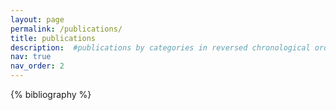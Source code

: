 ```yaml
---
layout: page
permalink: /publications/
title: publications
description:  #publications by categories in reversed chronological order. generated by jekyll-scholar.
nav: true
nav_order: 2
---
```


<!-- _pages/publications.md -->

<!-- Bibsearch Feature -->

<!--{% include bib_search.liquid %}-->

<div class="publications">

{% bibliography %}

</div>
